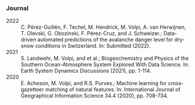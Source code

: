<!-- 
---
title: "Publication List"
collection: publications
permalink: /publication/2009-10-01-paper-title-number-1
excerpt: 'This paper is about the number 1. The number 2 is left for future work.'
date: 2009-10-01
venue: 'Journal 1'
paperurl: 'http://academicpages.github.io/files/paper1.pdf'
citation: 'Your Name, You. (2009). &quot;Paper Title Number 1.&quot; <i>Journal 1</i>. 1(1).'
--- 
-->

<h3 class="sectionHead"><a id="x1-1000"></a>Journal</h3>
<dt id="X0-perez2022cryo" class="thebibliography">
        2022
</dt>
<dd id="bib-1" class="thebibliography">
        C. Pérez-Guillén, F. Techel, M. Hendrick, M. Volpi, A. van Herwijnen, T. Olevski, G. Obozinski, F. Pérez-Cruz, and J. Schweizer.; Data-driven automated predictions of the avalanche danger level for dry-snow conditions in Switzerland. In: Submitted (2022).
</dd>
<dt id="X0-landwehr2021spca" class="thebibliography">
        2021
</dt>
<dd id="bib-2" class="thebibliography">
        S. Landwehr, M. Volpi, and et al.; Biogeochemistry and Physics of the Southern Ocean-Atmosphere System Explored With Data Science. In: Earth System Dynamics Discussions (2021), pp. 1-114.
</dd>
<dt id="X0-acheson2019ijgis" class="thebibliography">
        2020
</dt>
<dd id="bib-3" class="thebibliography">
        E. Acheson, M. Volpi, and R.S. Purves.; Machine learning for cross-gazetteer matching of natural features. In: International Journal of Geographical Information Science 34.4 (2020), pp. 708-734.
</dd>